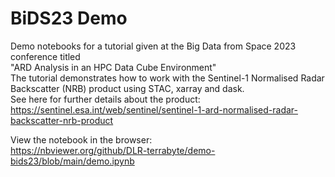 # BiDS23 Demo

Demo notebooks for a tutorial given at the Big Data from Space 2023 conference titled  
"ARD Analysis in an HPC Data Cube Environment"  
The tutorial demonstrates how to work with the Sentinel-1 Normalised Radar Backscatter (NRB) product using STAC, xarray and dask.  
See here for further details about the product:  
https://sentinel.esa.int/web/sentinel/sentinel-1-ard-normalised-radar-backscatter-nrb-product

View the notebook in the browser:  
https://nbviewer.org/github/DLR-terrabyte/demo-bids23/blob/main/demo.ipynb